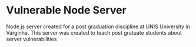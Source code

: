 # Vulnerable Node Server
Node.js server created for a post graduation discipline at UNIS University in Varginha. This server was created to teach post gratuate students about server vulnerabilities
